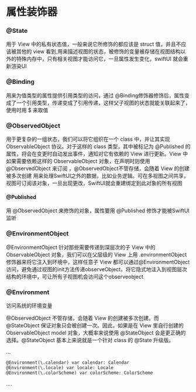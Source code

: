 #  属性装饰器

### @State
用于 View 中的私有状态值，一般来说它所修饰的都应该是 struct 值，并且不应该被其他的 view 看到,用来描述视图的状态，被修饰的变量被存储在视图结构以外的特殊内存中，只有相关视图才能访问它，一旦属性发生变化，swiftUI 就会重新渲染UI

### @Binding
用来为值类型的属性提供引用类型的访问，通过 @Binding修饰器修饰后，属性变成了一个引用类型，传递变成了引用传递，这样父子视图的状态就能关联起来了，使用时用 $ 来取值

### @ObservedObject
用于更复杂的一组状态，我们可以将它组织在一个 class 中，并让其实现 ObservableObject 协议。对于这样的 class 类型，其中被标记为 @Published 的属性，将会在变更时自动发出事件，通知对它有依赖的 View 进行更新。View 中如果需要依赖这样的 ObservableObject 对象，在声明时则使用 @ObservedObject 来订阅 ，@ObservedObject不管存储，会随着 View 的创建被多次创建
用来处理SwiftUI之外的数据，比如业务逻辑。可在多视图之间共享，视图可订阅该对象，一旦出现更改，SwiftUI就会重建绑定到此对象的所有视图

#### @Published
用 @ObservedObject 来修饰的对象，属性要用 @Published 修饰才能被SwiftUI 监听


### @EnvironmentObject
@EnvironmentObject 针对那些需要传递到深层次的子 View 中的 ObservableObject 对象，我们可以在父层级的 View 上用 .environmentObject 修饰器来将它注入到环境中，这样任意子 View 都可以通过@EnvironmentObject访问，避免通过视图的init方法传递observeObject，将它隐式地注入到视图层次结构的环境中，可让所有子视图机会访问这个observeobject


### @Environment
访问系统的环境变量


@ObservedObject 不管存储，会随着 View 的创建被多次创建。而 @StateObject 保证对象只会被创建一次。因此，如果是在 View 里自行创建的 ObservableObject model 对象，大概率来说使用 @StateObject 会是更正确的选择。@StateObject 基本上来说就是一个针对 class 的 @State 升级版。

...

    @Environment(\.calendar) var calendar: Calendar
    @Environment(\.locale) var locale: Locale
    @Environment(\.colorScheme) var colorScheme: ColorScheme
....


